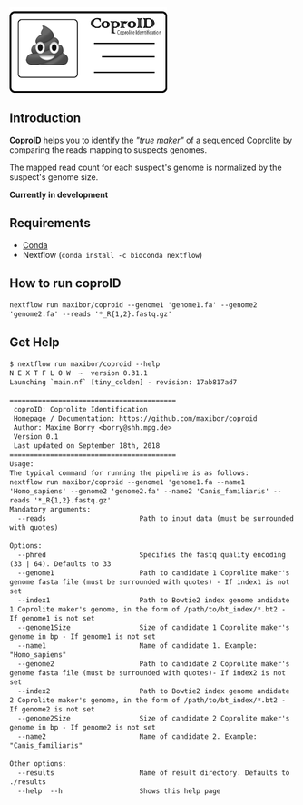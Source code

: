 <img src="img/logo.png" height="150">

## Introduction
**CoproID** helps you to identify the *"true maker"* of a sequenced Coprolite by comparing the reads mapping to suspects genomes.

The mapped read count for each suspect's genome is normalized by the suspect's genome size.  

**Currently in development**

## Requirements
- [Conda](https://conda.io/miniconda.html)
- Nextflow (`conda install -c bioconda nextflow`)

## How to run coproID

```
nextflow run maxibor/coproid --genome1 'genome1.fa' --genome2 'genome2.fa' --reads '*_R{1,2}.fastq.gz'
```


## Get Help

```
$ nextflow run maxibor/coproid --help
N E X T F L O W  ~  version 0.31.1
Launching `main.nf` [tiny_colden] - revision: 17ab817ad7

=========================================
 coproID: Coprolite Identification
 Homepage / Documentation: https://github.com/maxibor/coproid
 Author: Maxime Borry <borry@shh.mpg.de>
 Version 0.1
 Last updated on September 18th, 2018
=========================================
Usage:
The typical command for running the pipeline is as follows:
nextflow run maxibor/coproid --genome1 'genome1.fa --name1 'Homo_sapiens' --genome2 'genome2.fa' --name2 'Canis_familiaris' --reads '*_R{1,2}.fastq.gz'
Mandatory arguments:
  --reads                       Path to input data (must be surrounded with quotes)

Options:
  --phred                       Specifies the fastq quality encoding (33 | 64). Defaults to 33
  --genome1                     Path to candidate 1 Coprolite maker's genome fasta file (must be surrounded with quotes) - If index1 is not set
  --index1                      Path to Bowtie2 index genome andidate 1 Coprolite maker's genome, in the form of /path/to/bt_index/*.bt2 - If genome1 is not set
  --genome1Size                 Size of candidate 1 Coprolite maker's genome in bp - If genome1 is not set
  --name1                       Name of candidate 1. Example: "Homo_sapiens"
  --genome2                     Path to candidate 2 Coprolite maker's genome fasta file (must be surrounded with quotes)- If index2 is not set
  --index2                      Path to Bowtie2 index genome andidate 2 Coprolite maker's genome, in the form of /path/to/bt_index/*.bt2 - If genome2 is not set
  --genome2Size                 Size of candidate 2 Coprolite maker's genome in bp - If genome2 is not set
  --name2                       Name of candidate 2. Example: "Canis_familiaris"

Other options:
  --results                     Name of result directory. Defaults to ./results
  --help  --h                   Shows this help page
```
